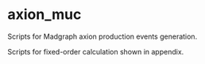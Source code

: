 # axion_muc
Scripts for Madgraph axion production events generation.

Scripts for fixed-order calculation shown in appendix.
